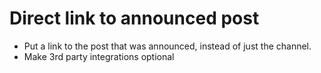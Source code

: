 # Direct link to announced post
* Put a link to the post that was announced, instead of just the channel.
* Make 3rd party integrations optional
